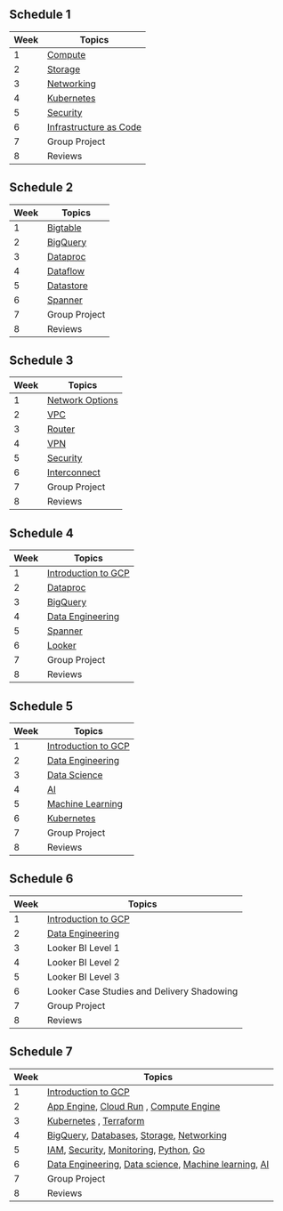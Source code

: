 

## Schedule 1

|   Week  |  Topics        |
|-----------|-----------------------------------|
|    1    |[Compute](Compute)      |
|    2    |[Storage](Storage)      |
|    3    |[Networking](Networking)      |
|    4   |[Kubernetes](Kubernetes)  |
|    5    |[Security](Security)      |
|    6    |[Infrastructure as Code](Infrastructure-as-Code)   |
|    7    |Group Project   |
|    8    |Reviews    |


## Schedule 2

|   Week  |  Topics        |
|-----------|-----------------------------------|
|    1   | [Bigtable](Bigtable) |
|    2    |[BigQuery](BigQuery)      |
|    3     |[Dataproc](Dataproc) |  
|    4     |[Dataflow](Dataflow)     |
|    5    | [Datastore](Datastore) |
|    6    |[Spanner](Spanner) |
|    7    |Group Project   |
|    8    |Reviews    | 




## Schedule 3

|   Week  |  Topics        |
|-----------|-----------------------------------|
|    1    |[Network Options](Network-Options)      |
|    2    |[VPC](VPC)      |
|    3    |[Router](Router)      |
|    4   |[VPN](VPN)  |
|    5    |[Security](Security)      |
|    6    |[Interconnect](Interconnect)   |
|    7    |Group Project   |
|    8    |Reviews    |


## Schedule 4

|   Week  |  Topics        |
|-----------|-----------------------------------|
|   1  | [Introduction to GCP](Introduction) |
|    2   |[Dataproc](Dataproc) | 
|    3    |[BigQuery](BigQuery)      |
|    4    |[Data Engineering](Data-Engineering)      |
|    5   | [Spanner](Spanner) |
|    6    | [Looker](Looker)       |
|    7   |Group Project   |
|    8   |Reviews    | 

## Schedule 5

|   Week  |  Topics        |
|-----------|-----------------------------------|
|   1  | [Introduction to GCP](Introduction) |
|    2   |[Data Engineering](Data-Engineering) | 
|    3    |[Data Science](Data-Science)      |
|    4    |[AI](AI)      |
|    5   | [Machine Learning](Machine-Learning) |
|    6    | [Kubernetes](Kubernetes)       |
|    7   |Group Project   |
|    8   |Reviews    | 


## Schedule 6

|   Week  |  Topics        |
|-----------|-----------------------------------|
|   1  | [Introduction to GCP](Introduction) |
|    2   |[Data Engineering](Data-Engineering) | 
|    3    |Looker BI Level 1    |
|    4    |Looker BI Level 2    |
|    5   | Looker BI Level 3 |
|    6    | Looker Case Studies and Delivery Shadowing     |
|    7   |Group Project   |
|    8   |Reviews    | 



## Schedule 7

|   Week  |  Topics        |
|-----------|-----------------------------------|
|   1  | [Introduction to GCP](Introduction) |
|    2   |  [App Engine](App-Engine), [Cloud Run](Cloud-Run) , [Compute Engine](Compute) | 
|    3    |  [Kubernetes](Kubernetes) , [Terraform](Terraform)  |
|    4   | [BigQuery](BigQuery), [Databases](Databases), [Storage](Storage), [Networking](Networking) |
|    5    |  [IAM](IAM), [Security](Security), [Monitoring](Monitoring), [Python](https://www.learnbyexample.org/python/), [Go](https://gobyexample.com/) |
|    6   | [Data Engineering](Data-Engineering), [Data science](Data-Science),  [Machine learning](Machine-Learning), [AI](AI) |
|    7   |Group Project   |
|    8   |Reviews    | 